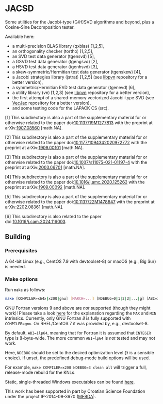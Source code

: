 # JACSD
Some utilities for the Jacobi-type (G/H)SVD algorithms and beyond, plus a Cosine-Sine Decomposition tester.

Available here:
* a multi-precision BLAS library (qxblas) \[1,2,5\],
* an orthogonality checker (tortho) \[1,2,5\],
* an SVD test data generator (tgensvd) \[5\],
* a GSVD test data generator (tgengsvd) \[2\],
* a HSVD test data generator (tgenhsvd) \[3\],
* a skew-symmetric/Hermitian test data generator (tgenskew) \[4\],
* a Jacobi strategies library (jstrat) \[1,2,5\] (see [libpvn](https://github.com/venovako/libpvn) repository for a better version),
* a symmetric/Hermitian EVD test data generator (tgenevd) \[6\],
* a utility library (vn) \[1,2,3\] (see [libpvn](https://github.com/venovako/libpvn) repository for a better version),
* the first attempt of a shared-memory vectorized Jacobi-type SVD (see [VecJac](https://github.com/venovako/VecJac) repository for a better version),
* and some testing code for the LAPACK CS (src).

\[1\] This subdirectory is also a part of the supplementary material for or otherwise related to the paper doi:[10.1137/19M1277813](https://doi.org/10.1137/19M1277813 "The LAPW Method with Eigendecomposition Based on the Hari–Zimmermann Generalized Hyperbolic SVD") with the preprint at arXiv:[1907.08560](https://arxiv.org/abs/1907.08560 "The LAPW method with eigendecomposition based on the Hari–Zimmermann generalized hyperbolic SVD") \[math.NA\].

\[2\] This subdirectory is also a part of the supplementary material for or otherwise related to the paper doi:[10.1177/1094342020972772](https://doi.org/10.1177/1094342020972772 "Implicit Hari–Zimmermann algorithm for the generalized SVD on the GPUs") with the preprint at arXiv:[1909.00101](https://arxiv.org/abs/1909.00101 "An implicit Hari–Zimmermann algorithm for the generalized SVD on the GPUs") \[math.NA\].

\[3\] This subdirectory is also a part of the supplementary material for or otherwise related to the paper doi:[10.1007/s11075-021-01197-4](https://doi.org/10.1007/s11075-021-01197-4 "A Kogbetliantz-type algorithm for the hyperbolic SVD") with the preprint at arXiv:[2003.06701](https://arxiv.org/abs/2003.06701 "A Kogbetliantz-type algorithm for the hyperbolic SVD") \[math.NA\].

\[4\] This subdirectory is also a part of the supplementary material for or otherwise related to the paper doi:[10.1016/j.amc.2020.125263](https://doi.org/10.1016/j.amc.2020.125263 "The antitriangular factorization of skew-symmetric matrices") with the preprint at arXiv:[1909.00092](https://arxiv.org/abs/1909.00092 "The antitriangular factorization of skew-symmetric matrices") \[math.NA\].

\[5\] This subdirectory is also a part of the supplementary material for or otherwise related to the paper doi:[10.1137/22M1478847](https://doi.org/10.1137/22M1478847 "Vectorization of a thread-parallel Jacobi singular value decomposition method") with the preprint at arXiv:[2202.08361](https://arxiv.org/abs/2202.08361 "Vectorization of the Jacobi-type singular value decomposition method") \[math.NA\].

\[6\] This subdirectory is also related to the paper doi:[10.1016/j.cam.2024.116003](https://doi.org/10.1016/j.cam.2024.116003 "Accurate complex Jacobi rotations").

## Building

### Prerequisites

A 64-bit Linux (e.g., CentOS 7.9 with devtoolset-8) or macOS (e.g., Big Sur) is needed.

### Make options

Run ``make`` as follows:
```bash
make [COMPILER=x64x|x200|gnu] [MARCH=...] [NDEBUG=0|1|2|3|...|g] [ABI=ilp64|lp64] [WP=...] [all|clean|help]
```

GNU Fortran versions 9 and above are *not* supported (though they might work)!
Please take a look [here](https://gcc.gnu.org/gcc-9/changes.html) for the explanation regarding the `MAX` and `MIN` intrinsics.
Currently, only GNU Fortran *8* is fully supported with ``COMPILER=gnu``.
On RHEL/CentOS 7 it was provided by, e.g., devtoolset-8.

By default, ``ABI=ilp64``, meaning that for Fortran it is assumed that ``INTEGER`` type is 8-byte-wide.
The more common ``ABI=lp64`` is *not* tested and may not work.

Here, ``NDEBUG`` should be set to the desired optimization level (``3`` is a sensible choice).
If unset, the predefined debug-mode build options will be used.

For example, ``make COMPILER=x200 NDEBUG=3 clean all`` will trigger a full, release-mode rebuild for the KNLs.

Static, single-threaded Windows executables can be found [here](https://venovako.eu/win64/venovako.exe).

This work has been supported in part by Croatian Science Foundation under the project IP-2014-09-3670 ([MFBDA](https://web.math.pmf.unizg.hr/mfbda/)).
